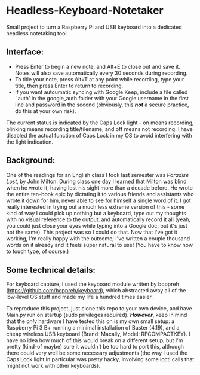 # Headless-Keyboard-Notetaker
Small project to turn a Raspberry Pi and USB keyboard into a dedicated headless notetaking tool.

## Interface:
- Press Enter to begin a new note, and Alt+E to close out and save it. Notes will also save automatically every 30 seconds during recording.
- To title your note, press Alt+T at any point while recording, type your title, then press Enter to return to recording.
- If you want autoumatic syncing with Google Keep, include a file called '.auth' in the google_auth folder with your Google username in the first line and password in the second (obviously, this ***not*** a secure practice, do this at your own risk).

The current status is indicated by the Caps Lock light - on means recording, blinking means recording title/filename, and off means not recording. I have disabled the actual function of Caps Lock in my OS to avoid interfering with the light indication.

## Background:

One of the readings for an English class I took last semester was *Paradise Lost*, by John Milton. During class one day I learned that Milton was blind when he wrote it, having lost his sight more than a decade before. He wrote the entire ten-book epic by dictating it to various friends and assistants who wrote it down for him, never able to see for himself a single word of it. I got really interested in trying out a much less extreme version of this - some kind of way I could pick up nothing but a keyboard, type out my thoughts with no visual reference to the output, and automatically record it all (yeah, you could just close your eyes while typing into a Google doc, but it's just not the same). This project was so I could do that. Now that I've got it working, I'm really happy with the outcome; I've written a couple thousand words on it already and it feels super natural to use! (You have to know how to touch type, of course.)

## Some technical details:

For keyboard capture, I used the keyboard module written by boppreh (https://github.com/boppreh/keyboard), which abstracted away all of the low-level OS stuff and made my life a hundred times easier.

To reproduce this project, just clone this repo to your own device, and have Main.py run on startup (sudo privileges required). ***However***, keep in mind that the *only* hardware I have tested this on is my own small setup: a Raspberry Pi 3 B+ running a minimal installation of Buster (4.19), and a cheap wireless USB keyboard (Brand: Macally, Model: RFCOMPACTKEY). I have no idea how much of this would break on a different setup, but I'm pretty (kind-of maybe) sure it wouldn't be too hard to port this, although there could very well be some necessary adjustments (the way I used the Caps Lock light in particular was pretty hacky, involving some ioctl calls that might not work with other keyboards).
